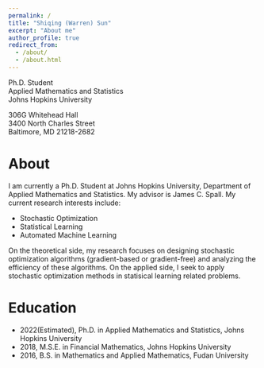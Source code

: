 ```yaml
---
permalink: /
title: "Shiqing (Warren) Sun"
excerpt: "About me"
author_profile: true
redirect_from: 
  - /about/
  - /about.html
---
```


Ph.D. Student\
Applied Mathematics and Statistics\
Johns Hopkins University

306G Whitehead Hall\
3400 North Charles Street\
Baltimore, MD 21218-2682




About
===
I am currently a Ph.D. Student at Johns Hopkins University, Department of Applied Mathematics and Statistics. My advisor is James C. Spall. My current research interests include:
 - Stochastic Optimization
 - Statistical Learning
 - Automated Machine Learning
 
On the theoretical side, my research focuses on designing stochastic optimization algorithms (gradient-based or gradient-free) and analyzing the efficiency of these algorithms. On the applied side, I seek to apply stochastic optimization methods in statisical learning related problems. 


Education
===
 - 2022(Estimated), Ph.D. in Applied Mathematics and Statistics, Johns Hopkins University
 - 2018, M.S.E. in Financial Mathematics, Johns Hopkins University
 - 2016, B.S. in Mathematics and Applied Mathematics, Fudan University
